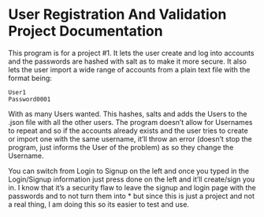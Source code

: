 # User Registration And Validation Project Documentation
This program is for a project #1. It lets the user create and log into accounts and the passwords are hashed with salt as to make it more secure. It also lets the user import a wide range of accounts from a plain text file with the format being:
```
User1
Password0001
```
With as many Users wanted. This hashes, salts and adds the Users to the .json file with all the other users. The program doesn’t allow for Usernames to repeat and so if the accounts already exists and the user tries to create or import one with the same username, it’ll throw an error (doesn’t stop the program, just informs the User of the problem) as so they change the Username.

You can switch from Login to Signup on the left and once you typed in the Login/Signup information just press done on the left and it’ll create/sign you in. I know that it’s a security flaw to leave the signup and login page with the passwords and to not turn them into * but since this is just a project and not a real thing, I am doing this so its easier to test and use.
